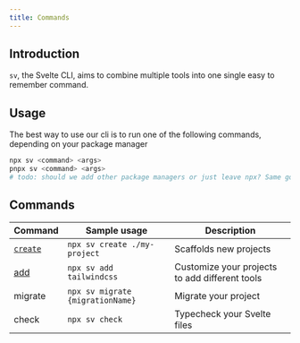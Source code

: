 ```yaml
---
title: Commands
---
```


## Introduction

`sv`, the Svelte CLI, aims to combine multiple tools into one single easy to remember command.

## Usage

The best way to use our cli is to run one of the following commands, depending on your package manager

```bash
npx sv <command> <args>
pnpx sv <command> <args>
# todo: should we add other package managers or just leave npx? Same goes for all other snippets
```

## Commands

| Command            | Sample usage                     | Description                                    |
| ------------------ | -------------------------------- | ---------------------------------------------- |
| [`create`](create) | `npx sv create ./my-project`     | Scaffolds new projects                         |
| [add](add)         | `npx sv add tailwindcss`         | Customize your projects to add different tools |
| migrate            | `npx sv migrate {migrationName}` | Migrate your project                           |
| check              | `npx sv check`                   | Typecheck your Svelte files                     |
